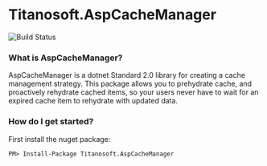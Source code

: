 # Titanosoft.AspCacheManager

![Build Status](https://cdanielwaddell.visualstudio.com/_apis/public/build/definitions/991b95e6-1640-4127-b933-3b0aaddb919b/3/badge)

### What is AspCacheManager?

AspCacheManager is a dotnet Standard 2.0 library for creating a cache management strategy. This package allows you to prehydrate cache, and proactively rehydrate cached items, so your users never have to wait for an expired cache item to rehydrate with updated data.

### How do I get started?

First install the nuget package:

```
PM> Install-Package Titanosoft.AspCacheManager
```
